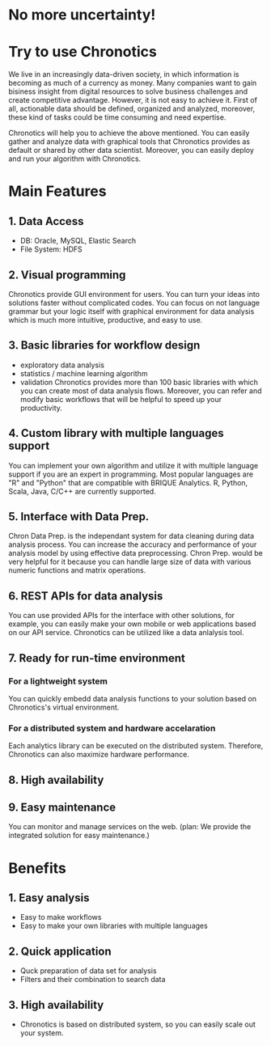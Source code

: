 # No more uncertainty!

# Try to use Chronotics
We live in an increasingly data-driven society, in which information is becoming as much of a currency as money. Many companies want to gain bisiness insight from digital resources to solve business challenges and create competitive advantage. 
However, it is not easy to achieve it. First of all, actionable data should be defined, organized and analyzed, moreover, these kind of tasks could be time consuming and need expertise.

Chronotics will help you to achieve the above mentioned. You can easily gather and analyze data with graphical tools that Chronotics provides as default or shared by other data scientist. Moreover, you can easily deploy and run your algorithm with Chronotics.

# Main Features
## 1. Data Access
 - DB: Oracle, MySQL, Elastic Search
 - File System: HDFS
## 2. Visual programming
Chronotics provide GUI environment for users. You can turn your ideas into solutions faster without complicated codes. You can focus on not language grammar but your logic itself with graphical environment for data analysis which is much more intuitive, productive, and easy to use.
## 3. Basic libraries for workflow design
 - exploratory data analysis
 - statistics / machine learning algorithm
 - validation
Chronotics provides more than 100 basic libraries with which you can create most of data analysis flows. Moreover, you can refer and modify basic workflows that will be helpful to speed up your productivity.
## 4. Custom library with multiple languages support
You can implement your own algorithm and utilize it with multiple language support if you are an expert in programming. Most popular languages are "R" and "Python" that are compatible with BRIQUE Analytics. R, Python, Scala, Java, C/C++ are currently supported.
## 5. Interface with Data Prep.
Chron Data Prep. is the independant system for data cleaning during data analysis process. You can increase the accuracy and performance of your analysis model by using effective data preprocessing. Chron Prep. would be very helpful for it because you can handle large size of data with various numeric functions and matrix operations.
## 6. REST APIs for data analysis
You can use provided APIs for the interface with other solutions, for example, you can easily make your own mobile or web applications based on our API service. Chronotics can be utilized like a data anlalysis tool.
## 7. Ready for run-time environment
### For a lightweight system
You can quickly embedd data analysis functions to your solution based on Chronotics's virtual environment.
### For a distributed system and hardware accelaration
Each analytics library can be executed on the distributed system. Therefore, Chronotics can also maximize hardware performance. 
## 8. High availability
## 9. Easy maintenance
You can monitor and manage services on the web. (plan: We provide the integrated solution for easy maintenance.)

# Benefits
## 1. Easy analysis
 - Easy to make workflows
 - Easy to make your own libraries with multiple languages
## 2. Quick application
 - Quck preparation of data set for analysis
 - Filters and their combination to search data
## 3. High availability
 - Chronotics is based on distributed system, so you can easily scale out your system.
